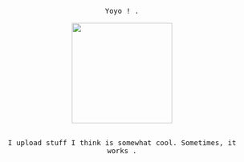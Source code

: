 <p align="center">
  <br>
  <samp>
    Yoyo ! <b><a rel="nofollow noopener noreferrer" target="_blank" href=""></a></b>.
    <br><br>
</samp>

  <img src="https://i.imgur.com/xHYaH9o.gif" width="200"/>
  <p align="center">
  <br>
  <samp>
    I upload stuff I think is somewhat cool. Sometimes, it works <b><a rel="nofollow noopener noreferrer" target="_blank" href=""></a></b>.
    <br><br>
</samp>
</p>
